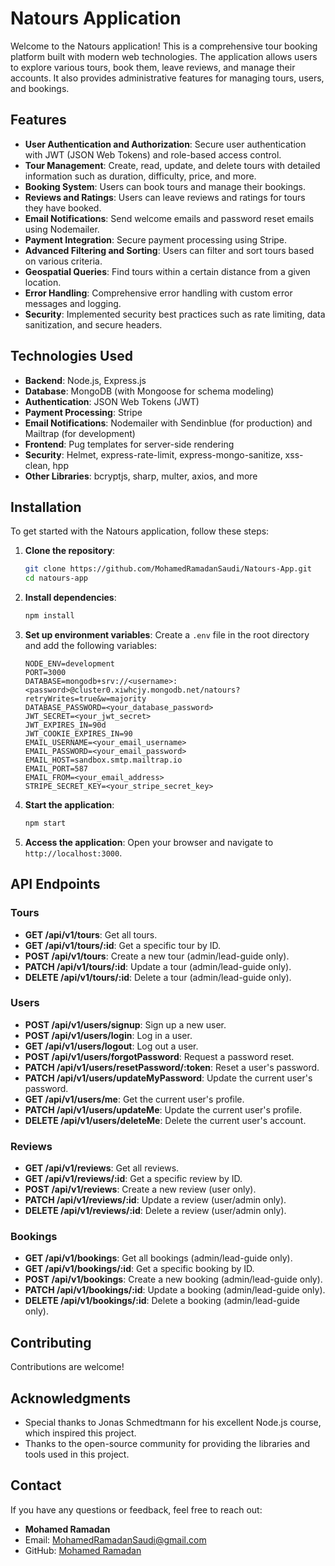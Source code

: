 # Natours Application

Welcome to the Natours application! This is a comprehensive tour booking platform built with modern web technologies. The application allows users to explore various tours, book them, leave reviews, and manage their accounts. It also provides administrative features for managing tours, users, and bookings.

## Features

- **User Authentication and Authorization**: Secure user authentication with JWT (JSON Web Tokens) and role-based access control.
- **Tour Management**: Create, read, update, and delete tours with detailed information such as duration, difficulty, price, and more.
- **Booking System**: Users can book tours and manage their bookings.
- **Reviews and Ratings**: Users can leave reviews and ratings for tours they have booked.
- **Email Notifications**: Send welcome emails and password reset emails using Nodemailer.
- **Payment Integration**: Secure payment processing using Stripe.
- **Advanced Filtering and Sorting**: Users can filter and sort tours based on various criteria.
- **Geospatial Queries**: Find tours within a certain distance from a given location.
- **Error Handling**: Comprehensive error handling with custom error messages and logging.
- **Security**: Implemented security best practices such as rate limiting, data sanitization, and secure headers.

## Technologies Used

- **Backend**: Node.js, Express.js
- **Database**: MongoDB (with Mongoose for schema modeling)
- **Authentication**: JSON Web Tokens (JWT)
- **Payment Processing**: Stripe
- **Email Notifications**: Nodemailer with Sendinblue (for production) and Mailtrap (for development)
- **Frontend**: Pug templates for server-side rendering
- **Security**: Helmet, express-rate-limit, express-mongo-sanitize, xss-clean, hpp
- **Other Libraries**: bcryptjs, sharp, multer, axios, and more

## Installation

To get started with the Natours application, follow these steps:

1. **Clone the repository**:
   ```bash
   git clone https://github.com/MohamedRamadanSaudi/Natours-App.git
   cd natours-app
   ```

2. **Install dependencies**:
   ```bash
   npm install
   ```

3. **Set up environment variables**:
   Create a `.env` file in the root directory and add the following variables:
   ```env
   NODE_ENV=development
   PORT=3000
   DATABASE=mongodb+srv://<username>:<password>@cluster0.xiwhcjy.mongodb.net/natours?retryWrites=true&w=majority
   DATABASE_PASSWORD=<your_database_password>
   JWT_SECRET=<your_jwt_secret>
   JWT_EXPIRES_IN=90d
   JWT_COOKIE_EXPIRES_IN=90
   EMAIL_USERNAME=<your_email_username>
   EMAIL_PASSWORD=<your_email_password>
   EMAIL_HOST=sandbox.smtp.mailtrap.io
   EMAIL_PORT=587
   EMAIL_FROM=<your_email_address>
   STRIPE_SECRET_KEY=<your_stripe_secret_key>
   ```

4. **Start the application**:
   ```bash
   npm start
   ```

5. **Access the application**:
   Open your browser and navigate to `http://localhost:3000`.

## API Endpoints

### Tours
- **GET /api/v1/tours**: Get all tours.
- **GET /api/v1/tours/:id**: Get a specific tour by ID.
- **POST /api/v1/tours**: Create a new tour (admin/lead-guide only).
- **PATCH /api/v1/tours/:id**: Update a tour (admin/lead-guide only).
- **DELETE /api/v1/tours/:id**: Delete a tour (admin/lead-guide only).

### Users
- **POST /api/v1/users/signup**: Sign up a new user.
- **POST /api/v1/users/login**: Log in a user.
- **GET /api/v1/users/logout**: Log out a user.
- **POST /api/v1/users/forgotPassword**: Request a password reset.
- **PATCH /api/v1/users/resetPassword/:token**: Reset a user's password.
- **PATCH /api/v1/users/updateMyPassword**: Update the current user's password.
- **GET /api/v1/users/me**: Get the current user's profile.
- **PATCH /api/v1/users/updateMe**: Update the current user's profile.
- **DELETE /api/v1/users/deleteMe**: Delete the current user's account.

### Reviews
- **GET /api/v1/reviews**: Get all reviews.
- **GET /api/v1/reviews/:id**: Get a specific review by ID.
- **POST /api/v1/reviews**: Create a new review (user only).
- **PATCH /api/v1/reviews/:id**: Update a review (user/admin only).
- **DELETE /api/v1/reviews/:id**: Delete a review (user/admin only).

### Bookings
- **GET /api/v1/bookings**: Get all bookings (admin/lead-guide only).
- **GET /api/v1/bookings/:id**: Get a specific booking by ID.
- **POST /api/v1/bookings**: Create a new booking (admin/lead-guide only).
- **PATCH /api/v1/bookings/:id**: Update a booking (admin/lead-guide only).
- **DELETE /api/v1/bookings/:id**: Delete a booking (admin/lead-guide only).

## Contributing

Contributions are welcome!

## Acknowledgments

- Special thanks to Jonas Schmedtmann for his excellent Node.js course, which inspired this project.
- Thanks to the open-source community for providing the libraries and tools used in this project.

## Contact

If you have any questions or feedback, feel free to reach out:

- **Mohamed Ramadan**
- Email: [MohamedRamadanSaudi@gmail.com](mailto:MohamedRamadanSaudi@gmail.com)
- GitHub: [Mohamed Ramadan](https://github.com/MohamedRamadanSaudi)
